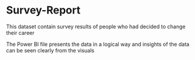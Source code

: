 # Survey-Report

This dataset contain survey results of people who had decided to change their career 

The Power BI file presents the data in a logical way and insights of the data can be seen clearly from the visuals
